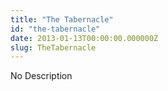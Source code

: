 ```yaml
---
title: "The Tabernacle"
id: "the-tabernacle"
date: 2013-01-13T00:00:00.000000Z
slug: TheTabernacle
---
```


No Description
